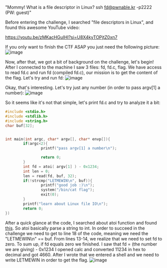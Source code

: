 "Mommy! What is a file descriptor in Linux?
ssh fd@pwnable.kr -p2222 (PW: guest)"

Before entering the challenge, I searched "file descriptors in Linux",
and found this awesome YouTube video:

https://youtu.be/zMKacHGuIHI?si=U8X4kyTOPjtZ0xn7

If you only want to finish the CTF ASAP you just need the following picture:
![image](https://github.com/ido5ch/Pwnable.kr/assets/97401114/2fc3a9d9-2eb1-4e43-ab78-c1435c35a4eb)


Now, after that, we got a bit of background on the challenge, let's begin!
After I connected to the machine I saw 3 files: fd, fd.c, flag.
We have access to read fd.c and run fd (compiled fd.c), our mission is to get the content of the flag.
Let's try and run fd:
![image](https://github.com/ido5ch/Pwnable.kr/assets/97401114/237dc4d9-f11a-4e7a-ad1d-5a6901ce76d2)

Okay, that's interesting. Let's try just any number (in order to pass argv[1] a number):
![image](https://github.com/ido5ch/Pwnable.kr/assets/97401114/e4088b38-2efb-4daa-b43a-28fc9682266f)

So it seems like it's not that simple, let's print fd.c and try to analyze it a bit:
```c
#include <stdio.h>
#include <stdlib.h>
#include <string.h>
char buf[32];


int main(int argc, char* argv[], char* envp[]){
        if(argc<2){
                printf("pass argv[1] a number\n");

                return 0;
        }
        int fd = atoi( argv[1] ) - 0x1234;  
        int len = 0;
        len = read(fd, buf, 32);
        if(!strcmp("LETMEWIN\n", buf)){
                printf("good job :)\n");
                system("/bin/cat flag");
                exit(0);
        }
        printf("learn about Linux file IO\n");
        return 0;
})
```

After a quick glance at the code, I searched about atoi function and found [this](https://www.tutorialspoint.com/c_standard_library/c_function_atoi.htm). So atoi basically parse a string to int.
In order to succeed in the challenge we need to get to line 18 of the code, meaning we need the "LETMEWIN\n" == buf. 
From lines 13-14, we realize that we need to set fd to zero. 
To sum up, if fd equals zero we finished. I saw that fd = (the number we are giving) - 0x1234
I opened calc and converted 11234 in hex to decimal and got 4660.
After I wrote that we entered a shell and we need to write LETMEWIN in order to get the flag.
![image](https://github.com/ido5ch/Pwnable.kr/assets/97401114/80580996-2fe3-4187-944c-19beba2018bd)
